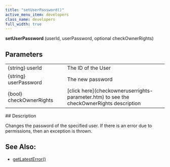 ```yaml
---
title: "setUserPassword()"
active_menu_item: developers
class_name: developers
full_width: true
---
```



**setUserPassword** (userId, userPassword, optional checkOwnerRights)

## Parameters

<table>
<tr>
<td width="183">
{string} userId

</td>
<td width="15">
</td>
<td width="682">
The ID of the User

</td>
</tr>
<tr>
<td width="183">
{string} userPassword

</td>
<td width="15">
</td>
<td width="682">
The new password

</td>
</tr>
<tr>
<td width="183">
{bool} checkOwnerRights

</td>
<td width="15">
</td>
<td width="682">
[click here](checkowneruserrights-parameter.htm) to see the checkOwnerRights description

</td>
</tr>
</table>
## Description

Changes the password of the specified user. If there is an error due to permissions, then an exception is thrown.

     
   

## See Also:

 - [getLatestError()](../../ssj-object/miscellaneous/getlatesterror)


